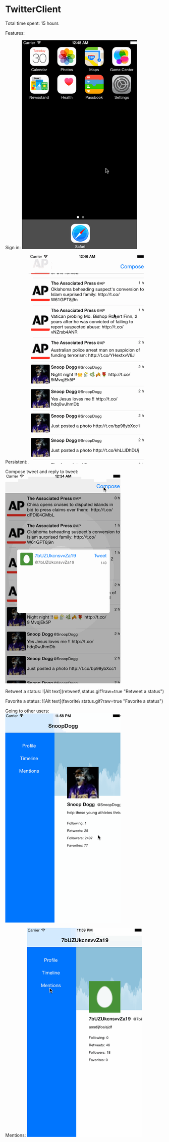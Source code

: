 TwitterClient
=============

Total time spent: 15 hours

Features:

Sign in:
![Alt text](sign-in.gif?raw=true "Sign in")

Persistent:
![Alt text](persistent.gif?raw=true "Persistent")

Compose tweet and reply to tweet:
![Alt text](compose_status.gif?raw=true "Compose tweet and reply to tweet")

Retweet a status:
![Alt text](retweet\ status.gif?raw=true "Retweet a status")

Favorite a status:
![Alt text](favorite\ status.gif?raw=true "Favorite a status")

Going to other users:
![Alt text](otherusers.gif?raw=true "Going to other users")

Mentions:
![Alt text](mentions.gif?raw=true "Mentions")
